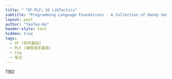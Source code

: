 ```yaml
---
title: "「SF-PLF」16 LibTactics"
subtitle: "Programming Language Foundations - A Collection of Handy General-Purpose Tactics"
layout: post
author: "TaoTao-Hu"
header-style: text
hidden: true
tags:
  - SF (软件基础)
  - PLF (编程语言基础)
  - Coq
  - 笔记
---
```


TBD
